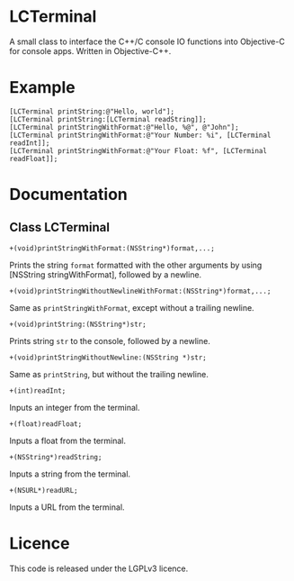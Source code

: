 LCTerminal
==

A small class to interface the C++/C console IO functions into Objective-C for console apps.
Written in Objective-C++.

Example
==
```
[LCTerminal printString:@"Hello, world"];
[LCTerminal printString:[LCTerminal readString]];
[LCTerminal printStringWithFormat:@"Hello, %@", @"John"];
[LCTerminal printStringWithFormat:@"Your Number: %i", [LCTerminal readInt]];
[LCTerminal printStringWithFormat:@"Your Float: %f", [LCTerminal readFloat]];
```

Documentation
==
Class LCTerminal
--
`+(void)printStringWithFormat:(NSString*)format,...;`

Prints the string `format` formatted with the other arguments by using [NSString stringWithFormat], followed by a newline.

`+(void)printStringWithoutNewlineWithFormat:(NSString*)format,...;`

Same as `printStringWithFormat`, except without a trailing newline.

`+(void)printString:(NSString*)str;`

Prints string `str` to the console, followed by a newline.

`+(void)printStringWithoutNewline:(NSString *)str;`

Same as `printString`, but without the trailing newline.

`+(int)readInt;`

Inputs an integer from the terminal.

`+(float)readFloat;`

Inputs a float from the terminal.

`+(NSString*)readString;`

Inputs a string from the terminal.

`+(NSURL*)readURL;`

Inputs a URL from the terminal.

Licence
==
This code is released under the LGPLv3 licence.

